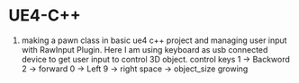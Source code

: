 # UE4-C++
1. making a pawn class in basic ue4 c++ project and managing user input with RawInput Plugin. 
Here I am using keyboard as usb connected device to get user input to control 3D object. 
control keys
1 -> Backword
2 -> forward
0 -> Left
9 -> right
space -> object_size growing

